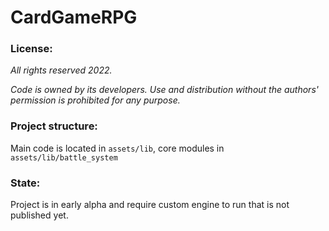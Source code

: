 # CardGameRPG

### License:

*All rights reserved 2022.*

*Code is owned by its developers. Use and distribution without the authors' permission is prohibited for any purpose.*

### Project structure:

Main code is located in `assets/lib`, core modules in `assets/lib/battle_system`


### State:

Project is in early alpha and require custom engine to run that is not published yet.
